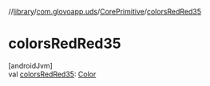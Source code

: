 //[library](../../../index.md)/[com.glovoapp.uds](../index.md)/[CorePrimitive](index.md)/[colorsRedRed35](colors-red-red35.md)

# colorsRedRed35

[androidJvm]\
val [colorsRedRed35](colors-red-red35.md): [Color](https://developer.android.com/reference/kotlin/androidx/compose/ui/graphics/Color.html)
